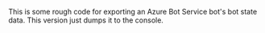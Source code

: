 This is some rough code for exporting an Azure Bot Service bot's bot state data.   This version just dumps it to the console. 
